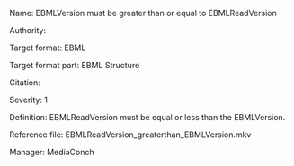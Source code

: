 Name: EBMLVersion must be greater than or equal to EBMLReadVersion

Authority: 

Target format: EBML

Target format part: EBML Structure

Citation: 

Severity: 1

Definition: EBMLReadVersion must be equal or less than the EBMLVersion.

Reference file: EBMLReadVersion_greaterthan_EBMLVersion.mkv

Manager: MediaConch

